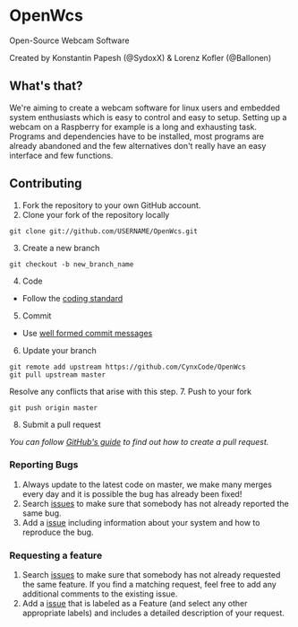 # OpenWcs
Open-Source Webcam Software

Created by Konstantin Papesh (@SydoxX) & Lorenz Kofler (@Ballonen)

## What's that?
We're aiming to create a webcam software for linux users and embedded system enthusiasts which is easy to control and easy to setup.
Setting up a webcam on a Raspberry for example is a long and exhausting task. 
Programs and dependencies have to be installed, most programs are already abandoned and the few alternatives don't really have an easy interface and few functions.

## Contributing
1. Fork the repository to your own GitHub account.
2. Clone your fork of the repository locally

  ```
  git clone git://github.com/USERNAME/OpenWcs.git
  ```
3. Create a new branch
  
  ```
  git checkout -b new_branch_name 
  ```
4. Code
  * Follow the [coding standard](https://readme.highfidelity.com/v1.0/docs/coding-standard)
5. Commit
  * Use [well formed commit messages](http://tbaggery.com/2008/04/19/a-note-about-git-commit-messages.html)
6. Update your branch
  
  ```
  git remote add upstream https://github.com/CynxCode/OpenWcs
  git pull upstream master
  ```
  
  Resolve any conflicts that arise with this step.
7. Push to your fork
  
  ```
  git push origin master
  ```
8. Submit a pull request

  *You can follow [GitHub's guide](https://help.github.com/articles/creating-a-pull-request) to find out how to create a pull request.*
  
### Reporting Bugs
1. Always update to the latest code on master, we make many merges every day and it is possible the bug has already been fixed!
2. Search [issues](https://github.com/CynxCode/OpenWcs/issues) to make sure that somebody has not already reported the same bug.
3. Add a [issue](https://github.com/CynxCode/OpenWcs/issues/new) including information about your system and how to reproduce the bug.

### Requesting a feature
1. Search [issues](https://github.com/CynxCode/OpenWcs/issues) to make sure that somebody has not already requested the same feature. If you find a matching request, feel free to add any additional comments to the existing issue.
2. Add a [issue](https://github.com/CynxCode/OpenWcs/issues/new) that is labeled as a Feature (and select any other appropriate labels) and includes a detailed description of your request.
